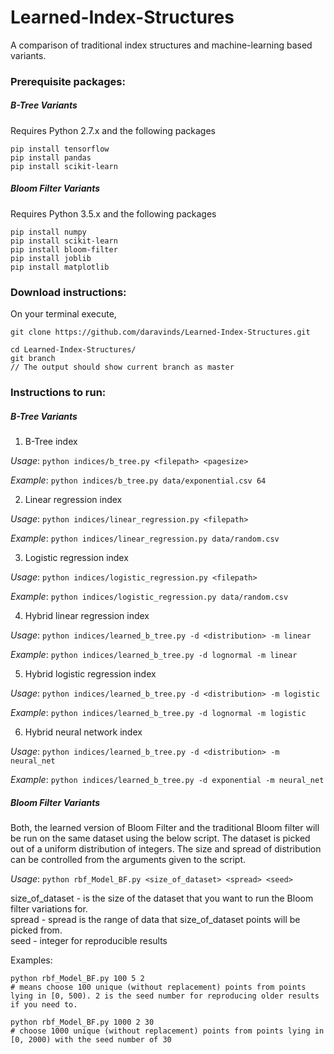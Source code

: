 # Learned-Index-Structures

A comparison of traditional index structures and machine-learning based variants.


### Prerequisite packages:

##### B-Tree Variants
Requires Python 2.7.x and the following packages

```
pip install tensorflow
pip install pandas
pip install scikit-learn
```
##### Bloom Filter Variants
Requires Python 3.5.x and the following packages

```
pip install numpy
pip install scikit-learn
pip install bloom-filter
pip install joblib
pip install matplotlib
```

### Download instructions:

On your terminal execute,

```
git clone https://github.com/daravinds/Learned-Index-Structures.git

cd Learned-Index-Structures/
git branch
// The output should show current branch as master
```

### Instructions to run:

##### B-Tree Variants

1. B-Tree index

*Usage*: `python indices/b_tree.py <filepath> <pagesize>`

*Example*: `python indices/b_tree.py data/exponential.csv 64`

2. Linear regression index

*Usage*: `python indices/linear_regression.py <filepath>`

*Example*: `python indices/linear_regression.py data/random.csv`

3. Logistic regression index

*Usage*: `python indices/logistic_regression.py <filepath>`

*Example*: `python indices/logistic_regression.py data/random.csv`

4. Hybrid linear regression index

*Usage*: `python indices/learned_b_tree.py -d <distribution> -m linear`

*Example*: `python indices/learned_b_tree.py -d lognormal -m linear`

5. Hybrid logistic regression index

*Usage*: `python indices/learned_b_tree.py -d <distribution> -m logistic`

*Example*: `python indices/learned_b_tree.py -d lognormal -m logistic`

6. Hybrid neural network index

*Usage*: `python indices/learned_b_tree.py -d <distribution> -m neural_net`

*Example*: `python indices/learned_b_tree.py -d exponential -m neural_net`


##### Bloom Filter Variants

Both, the learned version of Bloom Filter and the traditional Bloom filter will be run on the same dataset using the below script. The dataset is picked out of a uniform distribution of integers. The size and spread of distribution can be controlled from the arguments given to the script.


*Usage*: `python rbf_Model_BF.py <size_of_dataset> <spread> <seed>`

size_of_dataset - is the size of the dataset that you want to run the Bloom filter variations for.  
spread -  spread is the range of data that size_of_dataset points will be picked from.  
seed - integer for reproducible results

Examples:

```
python rbf_Model_BF.py 100 5 2 
# means choose 100 unique (without replacement) points from points lying in [0, 500). 2 is the seed number for reproducing older results if you need to.

python rbf_Model_BF.py 1000 2 30
# choose 1000 unique (without replacement) points from points lying in [0, 2000) with the seed number of 30
```
